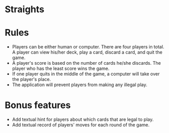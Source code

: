 # Straights
# Rules
- Players can be either human or computer.  There are four players in total.  A player can view his/her deck, play a card, discard a card, and quit the game.  
- A player's score is based on the number of cards he/she discards.  The player who has the least score wins the game.  
- If one player quits in the middle of the game, a computer will take over the player's place.
- The application will prevent players from making any illegal play.

# Bonus features
- Add textual hint for players about which cards that are legal to play.
- Add textual record of players' moves for each round of the game.